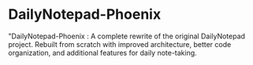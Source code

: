 # DailyNotepad-Phoenix
"DailyNotepad-Phoenix : A complete rewrite of the original DailyNotepad project. Rebuilt from scratch with improved architecture, better code organization, and additional features for daily note-taking.
